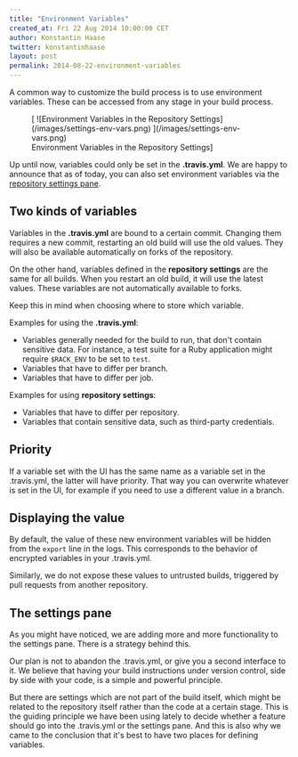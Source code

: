 ```yaml
---
title: "Environment Variables"
created_at: Fri 22 Aug 2014 10:00:00 CET
author: Konstantin Haase
twitter: konstantinhaase
layout: post
permalink: 2014-08-22-environment-variables
---
```


A common way to customize the build process is to use environment variables. These can be accessed from any stage in your build process.

<figure>
  [ ![Environment Variables in the Repository Settings](/images/settings-env-vars.png) ](/images/settings-env-vars.png)
  <figcaption>Environment Variables in the Repository Settings]</figcaption>
</figure>

Up until now, variables could only be set in the **.travis.yml**. We are happy to announce that as of today, you can also set environment variables via the [repository settings pane](/2014-03-05-repository-settings/).

## Two kinds of variables

Variables in the **.travis.yml** are bound to a certain commit. Changing them requires a new commit, restarting an old build will use the old values. They will also be available automatically on forks of the repository.

On the other hand, variables defined in the **repository settings** are the same for all builds. When you restart an old build, it will use the latest values. These variables are not automatically available to forks.

Keep this in mind when choosing where to store which variable.

Examples for using the **.travis.yml**:

* Variables generally needed for the build to run, that don't contain sensitive data. For instance, a test suite for a Ruby application might require `$RACK_ENV` to be set to `test`.
* Variables that have to differ per branch.
* Variables that have to differ per job.

Examples for using **repository settings**:

* Variables that have to differ per repository.
* Variables that contain sensitive data, such as third-party credentials.

## Priority

If a variable set with the UI has the same name as a variable set in the .travis.yml, the latter will have priority. That way you can overwrite whatever is set in the UI, for example if you need to use a different value in a branch.

## Displaying the value

By default, the value of these new environment variables will be hidden from the `export` line in the logs. This corresponds to the behavior of encrypted variables in your .travis.yml.

Similarly, we do not expose these values to untrusted builds, triggered by pull requests from another repository.

## The settings pane

As you might have noticed, we are adding more and more functionality to the settings pane. There is a strategy behind this.

Our plan is not to abandon the .travis.yml, or give you a second interface to it. We believe that having your build instructions under version control, side by side with your code, is a simple and powerful principle.

But there are settings which are not part of the build itself, which might be related to the repository itself rather than the code at a certain stage. This is the guiding principle we have been using lately to decide whether a feature should go into the .travis.yml or the settings pane. And this is also why we came to the conclusion that it's best to have two places for defining variables.
